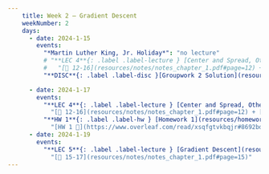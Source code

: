 ```yaml
---
    title: Week 2 – Gradient Descent
    weekNumber: 2
    days:
      - date: 2024-1-15
        events:
          "*Martin Luther King, Jr. Holiday*": "no lecture"
          # "**LEC 4**{: .label .label-lecture } [Center and Spread, Other Loss Functions](resources/lecture/lec04.pdf) ": 
          #   "[📖 12-16](resources/notes/notes_chapter_1.pdf#page=12) + [📖](resources/notes/spread.pdf)"
          "**DISC**{: .label .label-disc }[Groupwork 2 Solution](resources/groupwork/groupwork2_release.pdf) (not graded, no need to turn it in) ":

      - date: 2024-1-17
        events:
          "**LEC 4**{: .label .label-lecture } [Center and Spread, Other Loss Functions](resources/lecture/lec04.pdf) ": 
            "[📖 12-16](resources/notes/notes_chapter_1.pdf#page=12) + [📖](resources/notes/spread.pdf)"
          "**HW 1**{: .label .label-hw } [Homework 1](resources/homework/hw1/homework1_release.pdf)":
            "[HW 1 🍃](https://www.overleaf.com/read/xsqfgtvkbqjr#8692bd)"
      - date: 2024-1-19
        events:
          "**LEC 5**{: .label .label-lecture } [Gradient Descent](resources/lecture/lec05.pdf) ":
            "[📖 15-17](resources/notes/notes_chapter_1.pdf#page=15)"
---
```

